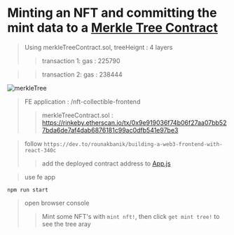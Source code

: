 # Minting an NFT and committing the mint data to a [Merkle Tree Contract](https://github.com/alienflip/zku/blob/main/week_1/nft-collectible-frontend/merkleTreeContract.sol)

> Using merkleTreeContract.sol,  treeHeignt : 4 layers
> > transaction 1: gas : 225790

> > transaction 2: gas : 238444

![merkleTree](https://github.com/alienflip/zku/blob/main/week_1/nft-collectible-frontend/Screenshot%20(37).png)

> FE application : /nft-collectible-frontend
> > merkleTreeContract.sol : https://rinkeby.etherscan.io/tx/0x9e919036f74b06f27aa07bb527bda6de7af4dab6876181c99ac0dfb541e97be3

> follow `https://dev.to/rounakbanik/building-a-web3-frontend-with-react-340c`
> > add the deployed contract address to [App.js](https://github.com/alienflip/zku/blob/main/week_1/nft-collectible-frontend/src/App.js)

> use fe app
```
npm run start
```

> open browser console
> > Mint some NFT's with `mint nft!`, then click `get mint tree!` to see the tree aray

